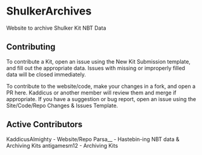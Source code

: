 # ShulkerArchives
Website to archive Shulker Kit NBT Data

## Contributing
To contribute a Kit, open an issue using the New Kit Submission template, and fill out the appropriate data. Issues with missing or improperly filled data will be closed immediately.

To contribute to the website/code, make your changes in a fork, and open a PR here. Kaddicus or another member will review them and merge if appropriate.
If you have a suggestion or bug report, open an issue using the Site/Code/Repo Changes & Issues Template.

## Active Contributors
KaddicusAlmighty - Website/Repo
Parsa__ - Hastebin-ing NBT data & Archiving Kits
antigamesm12 - Archiving Kits